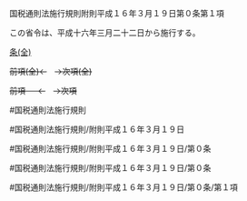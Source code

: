 国税通則法施行規則附則平成１６年３月１９日第０条第１項

この省令は、平成十六年三月二十二日から施行する。

[条(全)](国税通則法施行規則附則平成１６年３月１９日第０条_.md)

~~前項(全)←~~　~~→次項(全)~~

~~前項 　 ←~~　~~→次項~~



#国税通則法施行規則

#国税通則法施行規則/附則平成１６年３月１９日

#国税通則法施行規則/附則平成１６年３月１９日/第０条

#国税通則法施行規則/附則平成１６年３月１９日/第０条

#国税通則法施行規則/附則平成１６年３月１９日/第０条/第１項

